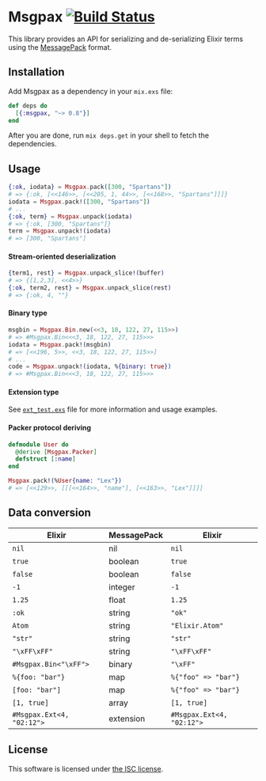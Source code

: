 # Msgpax [![Build Status](https://travis-ci.org/lexmag/msgpax.svg)](https://travis-ci.org/lexmag/msgpax)

This library provides an API for serializing and de-serializing Elixir terms using the [MessagePack](http://msgpack.org/) format.

## Installation

Add Msgpax as a dependency in your `mix.exs` file:

```elixir
def deps do
  [{:msgpax, "~> 0.8"}]
end
```

After you are done, run `mix deps.get` in your shell to fetch the dependencies.

## Usage

```elixir
{:ok, iodata} = Msgpax.pack([300, "Spartans"])
# => {:ok, [<<146>>, [<<205, 1, 44>>, [<<168>>, "Spartans"]]]}
iodata = Msgpax.pack!([300, "Spartans"])
# ...
{:ok, term} = Msgpax.unpack(iodata)
# => {:ok, [300, "Spartans"]}
term = Msgpax.unpack!(iodata)
# => [300, "Spartans"]
```

#### Stream-oriented deserialization

```elixir
{term1, rest} = Msgpax.unpack_slice!(buffer)
# => {[1,2,3], <<4>>}
{:ok, term2, rest} = Msgpax.unpack_slice(rest)
# => {:ok, 4, ""}
```

#### Binary type

```elixir
msgbin = Msgpax.Bin.new(<<3, 18, 122, 27, 115>>)
# => #Msgpax.Bin<<<3, 18, 122, 27, 115>>>
iodata = Msgpax.pack!(msgbin)
# => [<<196, 5>>, <<3, 18, 122, 27, 115>>]
# ...
code = Msgpax.unpack!(iodata, %{binary: true})
# => #Msgpax.Bin<<<3, 18, 122, 27, 115>>>
```

#### Extension type

See [`ext_test.exs`](./test/msgpax/ext_test.exs)
file for more information and usage examples.

#### Packer protocol deriving

```elixir
defmodule User do
  @derive [Msgpax.Packer]
  defstruct [:name]
end

Msgpax.pack!(%User{name: "Lex"})
# => [<<129>>, [[[<<164>>, "name"], [<<163>>, "Lex"]]]]
```

## Data conversion

Elixir                         | MessagePack   | Elixir
------------------------------ | ------------- | -------------
`nil`                          | nil           | `nil`
`true`                         | boolean       | `true`
`false`                        | boolean       | `false`
`-1`                           | integer       | `-1`
`1.25`                         | float         | `1.25`
`:ok`                          | string        | `"ok"`
`Atom`                         | string        | `"Elixir.Atom"`
`"str"`                        | string        | `"str"`
`"\xFF\xFF"`                   | string        | `"\xFF\xFF"`
`#Msgpax.Bin<"\xFF">`          | binary        | `"\xFF"`
`%{foo: "bar"}`                | map           | `%{"foo" => "bar"}`
`[foo: "bar"]`                 | map           | `%{"foo" => "bar"}`
`[1, true]`                    | array         | `[1, true]`
`#Msgpax.Ext<4, "02:12">`      | extension     | `#Msgpax.Ext<4, "02:12">`

## License

This software is licensed under [the ISC license](LICENSE).
